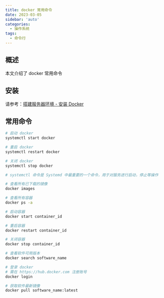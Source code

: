 ```yaml
---
title: docker 常用命令
date: 2023-03-05
sidebar: 'auto'
categories:
  - 操作系统
tags:
  - 命令行
---
```


## 概述

本文介绍了 docker 常用命令

## 安装

请参考：[搭建服务器环境 - 安装 Docker](/operation-system/initialize.html#安装-docker)

## 常用命令

```sh
# 启动 docker
systemctl start docker

# 重启 docker
systemctl restart docker

# 关闭 docker
systemctl stop docker

# systemctl 命令是 Systemd 中最重要的一个命令，用于对服务进行启动，停止等操作

# 查看所有已下载的镜像
docker images

# 查看所有容器
docker ps -a

# 启动容器
docker start container_id

# 重启容器
docker restart container_id

# 关闭容器
docker stop container_id

# 查看软件可用版本
docker search software_name

# 登录 docker
# 需在 https://hub.docker.com 注册账号
docker login

# 获取软件最新镜像
docker pull software_name:latest
```
